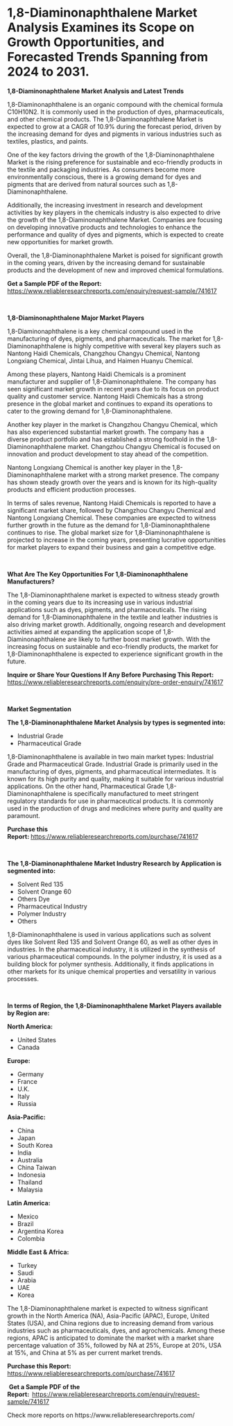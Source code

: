 <p><h1>1,8-Diaminonaphthalene Market Analysis Examines its Scope on Growth Opportunities, and Forecasted Trends Spanning from 2024 to 2031.</h1></p><p><strong>1,8-Diaminonaphthalene Market Analysis and Latest Trends</strong></p>
<p><p>1,8-Diaminonaphthalene is an organic compound with the chemical formula C10H10N2. It is commonly used in the production of dyes, pharmaceuticals, and other chemical products. The 1,8-Diaminonaphthalene Market is expected to grow at a CAGR of 10.9% during the forecast period, driven by the increasing demand for dyes and pigments in various industries such as textiles, plastics, and paints.</p><p>One of the key factors driving the growth of the 1,8-Diaminonaphthalene Market is the rising preference for sustainable and eco-friendly products in the textile and packaging industries. As consumers become more environmentally conscious, there is a growing demand for dyes and pigments that are derived from natural sources such as 1,8-Diaminonaphthalene.</p><p>Additionally, the increasing investment in research and development activities by key players in the chemicals industry is also expected to drive the growth of the 1,8-Diaminonaphthalene Market. Companies are focusing on developing innovative products and technologies to enhance the performance and quality of dyes and pigments, which is expected to create new opportunities for market growth.</p><p>Overall, the 1,8-Diaminonaphthalene Market is poised for significant growth in the coming years, driven by the increasing demand for sustainable products and the development of new and improved chemical formulations.</p></p>
<p><strong>Get a Sample PDF of the Report:&nbsp;</strong> <a href="https://www.reliableresearchreports.com/enquiry/request-sample/741617">https://www.reliableresearchreports.com/enquiry/request-sample/741617</a></p>
<p>&nbsp;</p>
<p><strong>1,8-Diaminonaphthalene Major Market Players</strong></p>
<p><p>1,8-Diaminonaphthalene is a key chemical compound used in the manufacturing of dyes, pigments, and pharmaceuticals. The market for 1,8-Diaminonaphthalene is highly competitive with several key players such as Nantong Haidi Chemicals, Changzhou Changyu Chemical, Nantong Longxiang Chemical, Jintai Lihua, and Haimen Huanyu Chemical.</p><p>Among these players, Nantong Haidi Chemicals is a prominent manufacturer and supplier of 1,8-Diaminonaphthalene. The company has seen significant market growth in recent years due to its focus on product quality and customer service. Nantong Haidi Chemicals has a strong presence in the global market and continues to expand its operations to cater to the growing demand for 1,8-Diaminonaphthalene.</p><p>Another key player in the market is Changzhou Changyu Chemical, which has also experienced substantial market growth. The company has a diverse product portfolio and has established a strong foothold in the 1,8-Diaminonaphthalene market. Changzhou Changyu Chemical is focused on innovation and product development to stay ahead of the competition.</p><p>Nantong Longxiang Chemical is another key player in the 1,8-Diaminonaphthalene market with a strong market presence. The company has shown steady growth over the years and is known for its high-quality products and efficient production processes.</p><p>In terms of sales revenue, Nantong Haidi Chemicals is reported to have a significant market share, followed by Changzhou Changyu Chemical and Nantong Longxiang Chemical. These companies are expected to witness further growth in the future as the demand for 1,8-Diaminonaphthalene continues to rise. The global market size for 1,8-Diaminonaphthalene is projected to increase in the coming years, presenting lucrative opportunities for market players to expand their business and gain a competitive edge.</p></p>
<p>&nbsp;</p>
<p><strong>What Are The Key Opportunities For 1,8-Diaminonaphthalene Manufacturers?</strong></p>
<p><p>The 1,8-Diaminonaphthalene market is expected to witness steady growth in the coming years due to its increasing use in various industrial applications such as dyes, pigments, and pharmaceuticals. The rising demand for 1,8-Diaminonaphthalene in the textile and leather industries is also driving market growth. Additionally, ongoing research and development activities aimed at expanding the application scope of 1,8-Diaminonaphthalene are likely to further boost market growth. With the increasing focus on sustainable and eco-friendly products, the market for 1,8-Diaminonaphthalene is expected to experience significant growth in the future.</p></p>
<p><strong>Inquire or Share Your Questions If Any Before Purchasing This Report:</strong> <a href="https://www.reliableresearchreports.com/enquiry/pre-order-enquiry/741617">https://www.reliableresearchreports.com/enquiry/pre-order-enquiry/741617</a></p>
<p>&nbsp;</p>
<p><strong>Market Segmentation</strong></p>
<p><strong>The 1,8-Diaminonaphthalene Market Analysis by types is segmented into:</strong></p>
<p><ul><li>Industrial Grade</li><li>Pharmaceutical Grade</li></ul></p>
<p><p>1,8-Diaminonaphthalene is available in two main market types: Industrial Grade and Pharmaceutical Grade. Industrial Grade is primarily used in the manufacturing of dyes, pigments, and pharmaceutical intermediates. It is known for its high purity and quality, making it suitable for various industrial applications. On the other hand, Pharmaceutical Grade 1,8-Diaminonaphthalene is specifically manufactured to meet stringent regulatory standards for use in pharmaceutical products. It is commonly used in the production of drugs and medicines where purity and quality are paramount.</p></p>
<p><strong>Purchase this Report:&nbsp;</strong><a href="https://www.reliableresearchreports.com/purchase/741617">https://www.reliableresearchreports.com/purchase/741617</a></p>
<p>&nbsp;</p>
<p><strong>The 1,8-Diaminonaphthalene Market Industry Research by Application is segmented into:</strong></p>
<p><ul><li>Solvent Red 135</li><li>Solvent Orange 60</li><li>Others Dye</li><li>Pharmaceutical Industry</li><li>Polymer Industry</li><li>Others</li></ul></p>
<p><p>1,8-Diaminonaphthalene is used in various applications such as solvent dyes like Solvent Red 135 and Solvent Orange 60, as well as other dyes in industries. In the pharmaceutical industry, it is utilized in the synthesis of various pharmaceutical compounds. In the polymer industry, it is used as a building block for polymer synthesis. Additionally, it finds applications in other markets for its unique chemical properties and versatility in various processes.</p></p>
<p>&nbsp;</p>
<p><strong>In terms of Region, the 1,8-Diaminonaphthalene Market Players available by Region are:</strong></p>
<p>
    <p> <strong> North America: </strong>
        <ul>
            <li>United States</li>
            <li>Canada</li>
        </ul>
        </p> 
    <p> <strong> Europe: </strong>
        <ul>
            <li>Germany</li>
            <li>France</li>
            <li>U.K.</li>
            <li>Italy</li>
            <li>Russia</li>
        </ul>
        </p> 
    <p> <strong> Asia-Pacific: </strong>
        <ul>
            <li>China</li>
            <li>Japan</li>
            <li>South Korea</li>
            <li>India</li>
            <li>Australia</li>
            <li>China Taiwan</li>
            <li>Indonesia</li>
            <li>Thailand</li>
            <li>Malaysia</li>
        </ul>
        </p> 
    <p> <strong> Latin America: </strong>
        <ul>
            <li>Mexico</li>
            <li>Brazil</li>
            <li>Argentina Korea</li>
            <li>Colombia</li>
        </ul>
        </p> 
    <p> <strong> Middle East & Africa: </strong>
        <ul>
            <li>Turkey</li>
            <li>Saudi</li>
            <li>Arabia</li>
            <li>UAE</li>
            <li>Korea</li>
        </ul>
    </p>
    </p>
<p><p>The 1,8-Diaminonaphthalene market is expected to witness significant growth in the North America (NA), Asia-Pacific (APAC), Europe, United States (USA), and China regions due to increasing demand from various industries such as pharmaceuticals, dyes, and agrochemicals. Among these regions, APAC is anticipated to dominate the market with a market share percentage valuation of 35%, followed by NA at 25%, Europe at 20%, USA at 15%, and China at 5% as per current market trends.</p></p>
<p><strong>Purchase this Report: </strong><a href="https://www.reliableresearchreports.com/purchase/741617">https://www.reliableresearchreports.com/purchase/741617</a></p>
<p>&nbsp;<strong>Get a Sample PDF of the Report:&nbsp;&nbsp;</strong><a href="https://www.reliableresearchreports.com/enquiry/request-sample/741617">https://www.reliableresearchreports.com/enquiry/request-sample/741617</a></p>
<p><strong></strong></p>
<p>Check more reports on https://www.reliableresearchreports.com/</p>